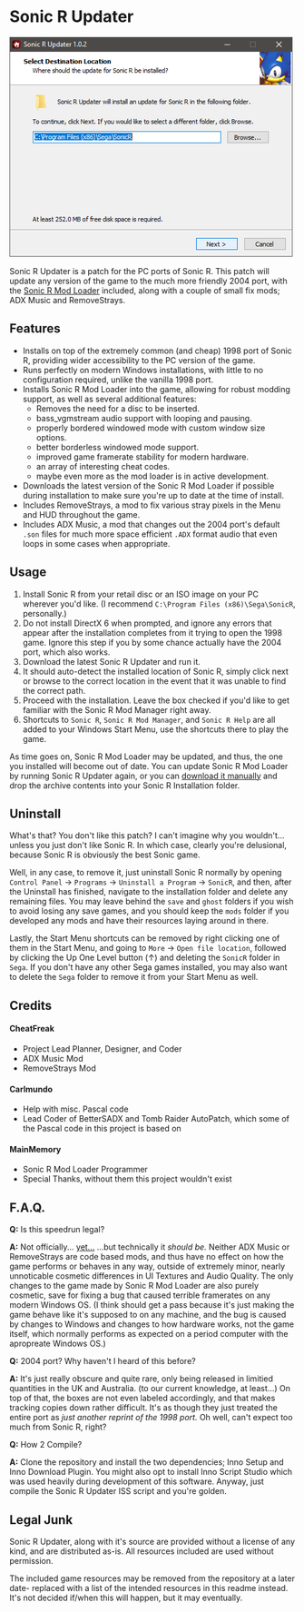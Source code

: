 # Sonic R Updater
![Image of SRUpdater](https://raw.githubusercontent.com/cheatfreak47/SRUpdater/master/repo.png)

Sonic R Updater is a patch for the PC ports of Sonic R.
This patch will update any version of the game to the much more friendly 2004 port, with the [Sonic R Mod Loader](https://github.com/sonicretro/sonicr-mod-loader/releases) included, along with a couple of small fix mods; ADX Music and RemoveStrays.

## Features

 - Installs on top of the extremely common (and cheap) 1998 port of Sonic R, providing wider accessibility to the PC version of the game.
 - Runs perfectly on modern Windows installations, with little to no configuration required, unlike the vanilla 1998 port.
 - Installs Sonic R Mod Loader into the game, allowing for robust modding support, as well as several additional features:
	- Removes the need for a disc to be inserted.
	- bass_vgmstream audio support with looping and pausing.
	- properly bordered windowed mode with custom window size options.
	- better borderless windowed mode support.
	- improved game framerate stability for modern hardware.
	- an array of interesting cheat codes.
	- maybe even more as the mod loader is in active development.
 - Downloads the latest version of the Sonic R Mod Loader if possible during installation to make sure you're up to date at the time of install.
 - Includes RemoveStrays, a mod to fix various stray pixels in the Menu and HUD throughout the game.
 - Includes ADX Music, a mod that changes out the 2004 port's default `.son` files for much more space efficient `.ADX` format audio that even loops in some cases when appropriate.

## Usage

1. Install Sonic R from your retail disc or an ISO image on your PC wherever you'd like. (I recommend `C:\Program Files (x86)\Sega\SonicR`, personally.)
2. Do not install DirectX 6 when prompted, and ignore any errors that appear after the installation completes from it trying to open the 1998 game. Ignore this step if you by some chance actually have the 2004 port, which also works.
3. Download the latest Sonic R Updater and run it.
4. It should auto-detect the installed location of Sonic R, simply click next or browse to the correct location in the event that it was unable to find the correct path.
5. Proceed with the installation. Leave the box checked if you'd like to get familiar with the Sonic R Mod Manager right away.
6. Shortcuts to `Sonic R`, `Sonic R Mod Manager`, and `Sonic R Help` are all added to your Windows Start Menu, use the shortcuts there to play the game.

As time goes on, Sonic R Mod Loader may be updated, and thus, the one you installed will become out of date. You can update Sonic R Mod Loader by running Sonic R Updater again, or you can [download it manually](http://mm.reimuhakurei.net/misc/SonicRModLoader.7z) and drop the archive contents into your Sonic R Installation folder.

## Uninstall

What's that? You don't like this patch? I can't imagine why you wouldn't... unless you just don't like Sonic R. In which case, clearly you're delusional, because Sonic R is obviously the best Sonic game. 

Well, in any case, to remove it, just uninstall Sonic R normally by opening `Control Panel` → `Programs` → `Uninstall a Program` → `SonicR`, and then, after the Uninstall has finished, navigate to the installation folder and delete any remaining files. You may leave behind the `save` and `ghost` folders if you wish to avoid losing any save games, and you should keep the `mods` folder if you developed any mods and have their resources laying around in there.

Lastly, the Start Menu shortcuts can be removed by right clicking one of them in the Start Menu, and going to `More` → `Open file location`, followed by clicking the Up One Level button (↑) and deleting the `SonicR` folder in `Sega`. If you don't have any other Sega games installed, you may also want to delete the `Sega` folder to remove it from your Start Menu as well.

## Credits	
#### CheatFreak
 - Project Lead Planner, Designer, and Coder
 - ADX Music Mod
 - RemoveStrays Mod

#### Carlmundo
 - Help with misc. Pascal code
 - Lead Coder of BetterSADX and Tomb Raider AutoPatch, which some of the Pascal code in this project is based on
 
#### MainMemory
 - Sonic R Mod Loader Programmer
 - Special Thanks, without them this project wouldn't exist

## F.A.Q.
**Q:** Is this speedrun legal?

**A:** Not officially... [yet...](https://www.speedrun.com/Sonic_R/thread/zc91h) ...but technically it _should be._ Neither ADX Music or RemoveStrays are code based mods, and thus have no effect on how the game performs or behaves in any way, outside of extremely minor, nearly unnoticable cosmetic differences in UI Textures and Audio Quality. The only changes to the game made by Sonic R Mod Loader are also purely cosmetic, save for fixing a bug that caused terrible framerates on any modern Windows OS. (I think should get a pass because it's just making the game behave like it's supposed to on any machine, and the bug is caused by changes to Windows and changes to how hardware works, not the game itself, which normally performs as expected on a period computer with the apropreate Windows OS.)


**Q:** 2004 port? Why haven't I heard of this before?

**A:** It's just really obscure and quite rare, only being released in limitied quantities in the UK and Australia. (to our current knowledge, at least...) On top of that, the boxes are not even labeled accordingly, and that makes tracking copies down rather difficult. It's as though they just treated the entire port as _just another reprint of the 1998 port._ Oh well, can't expect too much from Sonic R, right?


**Q:** How 2 Compile?

**A:** Clone the repository and install the two dependencies; Inno Setup and Inno Download Plugin. You might also opt to install Inno Script Studio which was used heavily during development of this software. Anyway, just compile the Sonic R Updater ISS script and you're golden.

## Legal Junk
Sonic R Updater, along with it's source are provided without a license of any kind, and are distributed as-is. All resources included are used without permission.

The included game resources may be removed from the repository at a later date- replaced with a list of the intended resources in this readme instead. It's not decided if/when this will happen, but it may eventually.